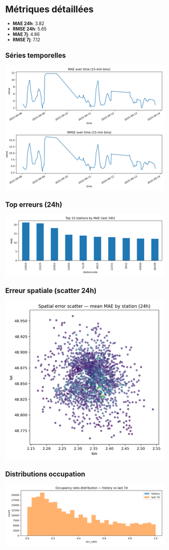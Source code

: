# Métriques détaillées

- **MAE 24h**: 3.82  
- **RMSE 24h**: 5.65  
- **MAE 7j**: 4.86  
- **RMSE 7j**: 7.12  

## Séries temporelles
![MAE (full)](../assets/figs/mae_full.png)
![RMSE (full)](../assets/figs/rmse_full.png)

## Top erreurs (24h)
![Top10 stations (24h)](../assets/figs/top10_err_24h.png)

## Erreur spatiale (scatter 24h)
![Erreur spatiale](../assets/figs/error_scatter.png)

## Distributions occupation
![Occ ratio hist (ref vs cur)](../assets/figs/occ_hist_ref_cur.png)
